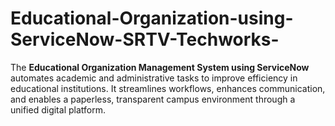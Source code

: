 # Educational-Organization-using-ServiceNow-SRTV-Techworks-
The **Educational Organization Management System using ServiceNow** automates academic and administrative tasks to improve efficiency in educational institutions. It streamlines workflows, enhances communication, and enables a paperless, transparent campus environment through a unified digital platform.
